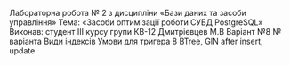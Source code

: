 Лабораторна робота № 2
з дисципліни
«Бази даних та засоби управління»
Тема: «Засоби оптимізації роботи СУБД PostgreSQL»
Виконав:
студент ІII курсу
групи КВ-12
Дмитрієвцев М.В
Варіант №8
№ варіанта	  Види індексів	            Умови для тригера
8	              BTree, GIN	            after insert, update
